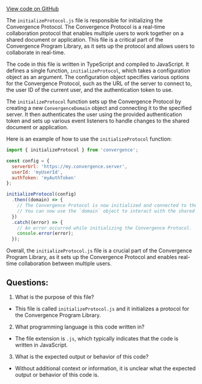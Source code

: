 [View code on GitHub](https://github.com/convergence-rfq/convergence-program-library/rfq/js/generated/instructions/initializeProtocol.js.map)

The `initializeProtocol.js` file is responsible for initializing the Convergence Protocol. The Convergence Protocol is a real-time collaboration protocol that enables multiple users to work together on a shared document or application. This file is a critical part of the Convergence Program Library, as it sets up the protocol and allows users to collaborate in real-time.

The code in this file is written in TypeScript and compiled to JavaScript. It defines a single function, `initializeProtocol`, which takes a configuration object as an argument. The configuration object specifies various options for the Convergence Protocol, such as the URL of the server to connect to, the user ID of the current user, and the authentication token to use.

The `initializeProtocol` function sets up the Convergence Protocol by creating a new `ConvergenceDomain` object and connecting it to the specified server. It then authenticates the user using the provided authentication token and sets up various event listeners to handle changes to the shared document or application.

Here is an example of how to use the `initializeProtocol` function:

```javascript
import { initializeProtocol } from 'convergence';

const config = {
  serverUrl: 'https://my.convergence.server',
  userId: 'myUserId',
  authToken: 'myAuthToken'
};

initializeProtocol(config)
  .then((domain) => {
    // The Convergence Protocol is now initialized and connected to the server.
    // You can now use the `domain` object to interact with the shared document or application.
  })
  .catch((error) => {
    // An error occurred while initializing the Convergence Protocol.
    console.error(error);
  });
```

Overall, the `initializeProtocol.js` file is a crucial part of the Convergence Program Library, as it sets up the Convergence Protocol and enables real-time collaboration between multiple users.
## Questions: 
 1. What is the purpose of this file?
- This file is called `initializeProtocol.js` and it initializes a protocol for the Convergence Program Library.

2. What programming language is this code written in?
- The file extension is `.js`, which typically indicates that the code is written in JavaScript.

3. What is the expected output or behavior of this code?
- Without additional context or information, it is unclear what the expected output or behavior of this code is.